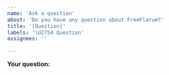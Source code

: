 ```yaml
---
name: 'Ask a question'
about: 'Do you have any question about FreeFlarum?'
title: '[Question]'
labels: '\U2754 Question'
assignees: ''

---
```


<!-- Text in these blocks, or in [//]: # <text> will NOT be
visible in the issue. They are just comments to guide you through
the issue creation process. Please, do not type anything in them.
You can also remove them, if you want. -->

__Your question:__

[//]: # "Replace this entire line with your question, or start writing below or above it, preferably below."

<!--
You can ask us anything you want to know about FreeFlarum. 
However, remember to always stay polite, respectful, and patient.
 
Questions about the Flarum software should be directed to 
https://discuss.flarum.org instead. Thank you!
-->
